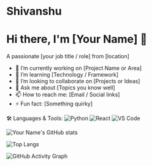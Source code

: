 # Shivanshu
# Hi there, I'm [Your Name] 👋
A passionate [your job title / role] from [location]

- 🔭 I’m currently working on [Project Name or Area]
- 🌱 I’m learning [Technology / Framework]
- 👯 I’m looking to collaborate on [Projects or Ideas]
- 💬 Ask me about [Topics you know well]
- 📫 How to reach me: [Email / Social links]
- ⚡ Fun fact: [Something quirky]

🛠️ Languages & Tools:
![Python](https://img.shields.io/badge/-Python-333333?style=flat&logo=python)
![React](https://img.shields.io/badge/-React-333333?style=flat&logo=react)
![VS Code](https://img.shields.io/badge/-VS%20Code-333333?style=flat&logo=visual-studio-code)


![Your Name's GitHub stats](https://github-readme-stats.vercel.app/api?username=yourusername&show_icons=true&theme=radical)

![Top Langs](https://github-readme-stats.vercel.app/api/top-langs/?username=yourusername&layout=compact&theme=radical)

![GitHub Activity Graph](https://activity-graph.herokuapp.com/graph?username=yourusername&theme=dracula)


